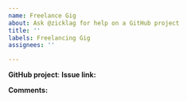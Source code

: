 ```yaml
---
name: Freelance Gig
about: Ask @zicklag for help on a GitHub project
title: ''
labels: Freelancing Gig
assignees: ''

---
```


**GitHub project**: <!-- Insert link to GitHub project or organization -->
**Issue link:** <!-- Insert link to GitHub issue -->

**Comments:** <!-- Insert any additional comments here -->
